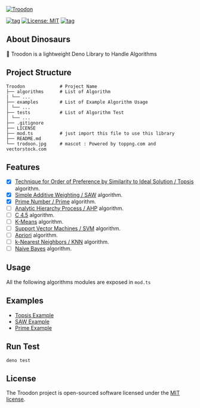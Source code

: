 [![Troodon](https://raw.githubusercontent.com/shandysiswandi/troodon/master/troodon.jpg)](#)

[![tag](https://img.shields.io/github/v/tag/shandysiswandi/troodon.svg?sort=semver)](https://github.com/shandysiswandi/troodon)
[![License: MIT](https://img.shields.io/badge/License-MIT-blue.svg)](https://github.com/shandysiswandi/troodon/blob/master/LICENSE)
[![tag](https://img.shields.io/badge/deno->=1.0.0-green.svg)](https://github.com/denoland/deno)

## About Dinosaurs

🦖 Troodon is a lightweight Deno Library to Handle Algorithms

## Project Structure

    Troodon             # Project Name
    ├── algorithms      # List of Algorithm
    | └── ...
    ├── examples        # List of Example Algorithm Usage
    │ └── ...
    ├── tests           # List of Algorithm Test
    │ └── ...
    ├── .gitignore
    ├── LICENSE
    ├── mod.ts          # just import this file to use this library
    ├── README.md
    └── trodoon.jpg     # mascot : Powered by toppng.com and vectorstock.com

## Features

- [x] [Technique for Order of Preference by Similarity to Ideal Solution / Topsis](https://en.wikipedia.org/wiki/TOPSIS) algorithm.
- [x] [Simple Additive Weighting / SAW](https://bit.ly/Simple_additive_weighting) algorithm.
- [x] [Prime Number / Prime](https://en.wikipedia.org/wiki/Prime_number) algorithm.
- [ ] [Analytic Hierarchy Process / AHP](https://en.wikipedia.org/wiki/Analytic_hierarchy_process) algorithm.
- [ ] [C 4.5](https://en.wikipedia.org/wiki/C4.5_algorithm) algorithm.
- [ ] [K-Means](https://en.wikipedia.org/wiki/K-means_clustering) algorithm.
- [ ] [Support Vector Machines / SVM](https://en.wikipedia.org/wiki/Support_vector_machine) algorithm.
- [ ] [Apriori](https://en.wikipedia.org/wiki/Apriori_algorithm) algorithm.
- [ ] [k-Nearest Neighbors / KNN](https://en.wikipedia.org/wiki/K-nearest_neighbors_algorithm) algorithm.
- [ ] [Naive Bayes](https://en.wikipedia.org/wiki/Naive_Bayes_classifier) algorithm.

## Usage

All the following algorithms modules are exposed in `mod.ts`

## Examples

- [Topsis Example](/examples/topsis.md)
- [SAW Example](/examples/saw.md)
- [Prime Example](/examples/prime.md)

## Run Test

    deno test

## License

The Troodon project is open-sourced software licensed under the [MIT license](LICENSE).
